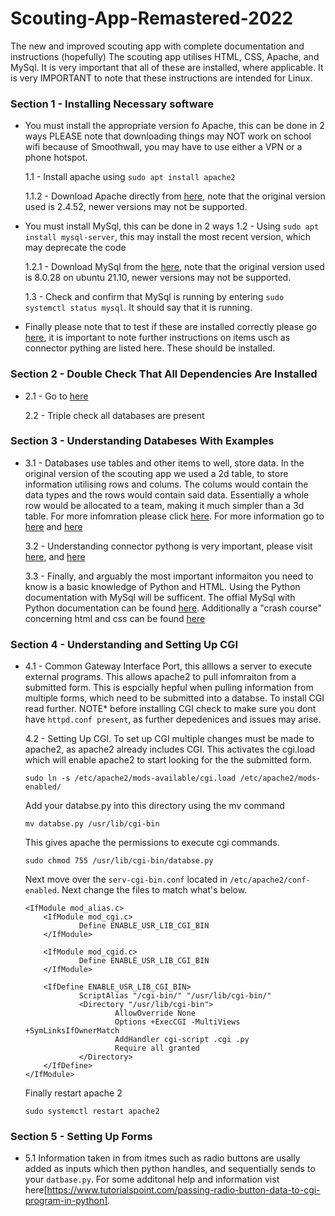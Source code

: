 # Scouting-App-Remastered-2022
The new and improved scouting app with complete documentation and instructions (hopefully)
The scouting app utilises HTML, CSS, Apache, and MySql. It is very important that all of these are installed, where applicable. It is very IMPORTANT to note that these instructions are intended for Linux. 

### **Section 1 - Installing Necessary software** 
- You must install the appropriate version fo Apache, this can be done in 2 ways
    PLEASE note that downloading things may NOT work on school wifi because of Smoothwall, you may have to use either a VPN or a phone hotspot.

    1.1 - Install apache using ```sudo apt install apache2``` 

    1.1.2 - Download Apache directly from [here](https://httpd.apache.org/download.cgi), note that the original version used is 2.4.52, newer versions may not be supported.

- You must install MySql, this can be done in 2 ways
    1.2 - Using ```sudo apt install mysql-server```, this may install the most recent version, which may deprecate the code

    1.2.1 - Download MySql from the [here](https://dev.mysql.com/downloads/mysql/), note that the original version used is 8.0.28 on ubuntu 21.10, newer versions may not be supported.

    1.3 - Check and confirm that MySql is running by entering ```sudo systemctl status mysql```. It should say that it is running.

- Finally please note that to test if these are installed correctly please go [here](https://github.com/FRC-3637-Daleks/Scouting-App-Remastered-2022/blob/14f0c79bc9d863b82ffda5790914cf5350550fc0/db/setup-README.md), it is important to note further instructions on items usch as connector pything are listed here. These should be installed. 

### **Section 2 - Double Check That All Dependencies Are Installed**
-  
    2.1  - Go to [here](https://github.com/FRC-3637-Daleks/Scouting-App-Remastered-2022/blob/14f0c79bc9d863b82ffda5790914cf5350550fc0/db/setup-README.md)

    2.2 - Triple check all databases are present 

### **Section 3 - Understanding Databeses With Examples**
- 
    3.1 - Databases use tables and other items to well, store data. In the original version of the scouting app we used a 2d table, to store information utilising rows and colums. The colums would contain the data types and the rows would contain said data. Essentially a whole row would be allocated to a team, making it much simpler than a 3d table. For more infomration please click [here](https://docs.google.com/spreadsheets/d/1lCQqQTsaWcqok09gHu-j7aPdQEGYPZY-G7KIvSE3v24/edit?usp=sharing). For more information go to [here](https://github.com/FRC-3637-Daleks/Scouting-App-Remastered-2022/blob/14f0c79bc9d863b82ffda5790914cf5350550fc0/db/setup-README.md) and [here](https://dev.mysql.com/doc/connector-python/en/connector-python-example-ddl.html)
    
    3.2 - Understanding connector pythong is very important, please visit [here](https://dev.mysql.com/doc/connector-python/en/connector-python-example-cursor-transaction.html), and [here](https://github.com/FRC-3637-Daleks/Scouting-App-Remastered-2022/blob/14f0c79bc9d863b82ffda5790914cf5350550fc0/db/setup-README.md)

    3.3 - Finally, and arguably the most important informaiton you need to know is a basic knowledge of Python and HTML. Using the Python documentation with MySql will be sufficent. The offial MySql with Python documentation can be found [here](https://dev.mysql.com/doc/connector-python/en/connector-python-examples.html). Additionally a "crash course" concerning html and css can be found [here](https://youtube.com/playlist?list=PLblA84xge2_y8F1K0wzPia9V_ULVcfg4k)

### **Section 4 - Understanding and Setting Up CGI**
- 
    4.1 - Common Gateway Interface Port, this alllows a server to execute external programs. This allows apache2 to pull infomraiton from a submitted form. This is espcially hepful when pulling information from multiple forms, which need to be submitted into a databse. To install CGI read further. NOTE* before installing CGI check to make sure you dont have ```httpd.conf present```, as further depedenices and issues may arise. 
    
    4.2 - Setting Up CGI. To set up CGI multiple changes must be made to apache2, as apache2 already includes CGI. 
    This activates the cgi.load which will enable apache2 to start looking for the the submitted form. 
    ```
    sudo ln -s /etc/apache2/mods-available/cgi.load /etc/apache2/mods-enabled/
    ```
    Add your databse.py into this directory using the mv command 
    ```
    mv databse.py /usr/lib/cgi-bin
    ```
    This gives apache the permissions to execute cgi commands. 
    ```
    sudo chmod 755 /usr/lib/cgi-bin/databse.py
    ````
    Next move over the ```serv-cgi-bin.conf``` located in ```/etc/apache2/conf-enabled```. Next change the files to match what's below.
    ```
    <IfModule mod_alias.c>
        <IfModule mod_cgi.c>
                Define ENABLE_USR_LIB_CGI_BIN
        </IfModule>

        <IfModule mod_cgid.c>
                Define ENABLE_USR_LIB_CGI_BIN
        </IfModule>

        <IfDefine ENABLE_USR_LIB_CGI_BIN>
                ScriptAlias "/cgi-bin/" "/usr/lib/cgi-bin/"
                <Directory "/usr/lib/cgi-bin">
                        AllowOverride None
                        Options +ExecCGI -MultiViews +SymLinksIfOwnerMatch
                        AddHandler cgi-script .cgi .py
                        Require all granted
                </Directory>
        </IfDefine>
    </IfModule>
    ```
    Finally restart apache 2
    ```
    sudo systemctl restart apache2
    ```
### **Section 5 - Setting Up Forms**
- 
    5.1 Information taken in from itmes such as radio buttons are usally added as inputs which then python handles, and sequentially sends to your ```datbase.py```. For some additonal help and information vist here[https://www.tutorialspoint.com/passing-radio-button-data-to-cgi-program-in-python].




    
